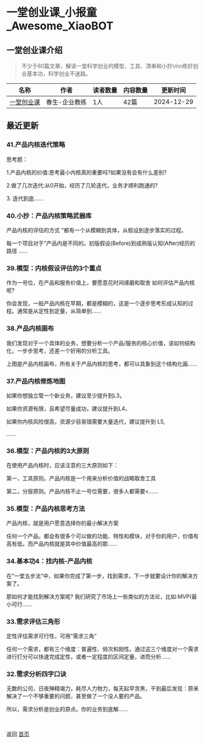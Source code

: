 # 一堂创业课_小报童_Awesome_XiaoBOT

## 一堂创业课介绍
> 不少于60篇文章，解读一堂科学创业的模型、工具、清单和小抄\n\n练好创业基本功，科学创业不迷路。  
  


|名称|作者|读者数量|内容数量|更新时间|
|---|---|---|---|---|
|[一堂创业课](https://xiaobot.net/p/wcs918?refer=0b133df9-27dc-423b-8101-639049001c13)|春生-企业教练|1人|42篇|2024-12-29|

## 最近更新
### 41.产品内核迭代策略

思考题：

1.产品内核的价值:思考最小内核真的重要吗?如果没有会有什么差别?

2.做了几次迭代:从0开始，经历了几轮迭代，业务才顺利跑通的?

3\. 迭代到底......

### 40.小抄：产品内核策略武器库

产品内核的评估的方式 "都有一个从模糊到具体，从假设到逐步落实的过程。

每一个项目对于"产品内是不同的。初版假设(Before)到成熟版认知(After)经历的路径 ......

### 39.模型：内核假设评估的3个重点

作为一号位，在产品和服务价值上，要愿意花时间琢磨和取舍 如何评估产品内核呢?

你会发现，一般产品内核在早期，都是模糊的，这是一个逐步思考形成认知的过程。通常是从定性到定量，从简单到......

### 38.产品内核画布

我们发现对于一个具体的业务，想要分析一个产品/服务的核心价值，该如何结构化，一步步思考，还差一个好用的分析工具。

上图是产品内核画布，所有关于产品内核的思考，都可以具象到这个结构化画......

### 37.产品内核修炼地图

如果你想独立管一个新业务，建议至少提升到L3，

如果你资源有限，且希望尽量成功，建议提升到L4，

如果你内核风险很高，资源少目易错需要大量迭代，建议提升到 L5,

......

### 36.模型：产品内核的3大原则

在使用产品内核时，应该注意的三大原则如下：

第一，工具原则。产品内核是一个用来分析价值的战略取舍工具

第二，分层原则。产品内核不止一号位需要，很多人都需要<......

### 35.模型：产品内核思考方法

产品内核，就是用户愿意选择你的最小解决方案

任何一个产品，都会有很多个可以做的功能、特性和模块，对于你的用户，价值有高有低。而产品内核就是其中价值最高的那......

### 34.基本功4：找内核-产品内核

在“一堂五步法”中，如果你完成了第一步，找到需求，下一步就要设计你的解决方案了。

那如何才能找到解决方案呢? 我们研究了市场上一些类似的方法论，比如:MVP(最小可行......

### 33.需求评估三角形

定性评估需求可行性，可用“需求三角”

任何一个需求，都有三个维度：普遍性、频次和刚性。通过这三个维度对一个需求进行打分可以快速完成定性，或者一定程度的区间定量，进而分析......

### 32.需求分析四字口诀

无数的公司，日夜殚精竭力，耗尽人力物力，每天起早贪黑，干到最后发现：原来解决了一个不够重要的问题，甚至做了一个没人要的产品。

所以，需求分析是创业的原点。你的业务到底解......


<a href="https://github.com/Reno9527/awesome-xiaobot" style="color: white; text-decoration: none;">awesome-xiaobot</a>

返回 [首页](../README.md)
